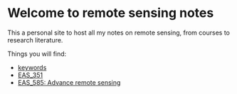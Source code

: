 # Welcome to remote sensing notes

This a personal site to host all my notes on remote sensing, from courses to research literature.

Things you will find:

 - [keywords](https://ronnyhdez.github.io/remote_sensing_notes/concepts/)
 - [EAS_351](https://ronnyhdez.github.io/remote_sensing_notes/eas_351/)
 - [EAS_585: Advance remote sensing](https://ronnyhdez.github.io/remote_sensing_notes/eas_585/)
